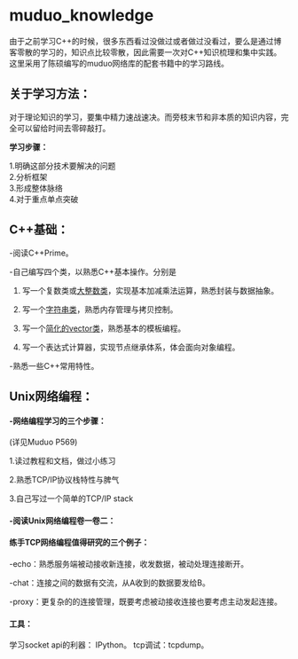 # muduo_knowledge

  由于之前学习C++的时候，很多东西看过没做过或者做过没看过，要么是通过博客零散的学习的，知识点比较零散，因此需要一次对C++知识梳理和集中实践。这里采用了陈硕编写的muduo网络库的配套书籍中的学习路线。

## 关于学习方法：

对于理论知识的学习，要集中精力速战速决。而旁枝末节和非本质的知识内容，完全可以留给时间去零碎敲打。

**学习步骤：**

1.明确这部分技术要解决的问题  
2.分析框架  
3.形成整体脉络  
4.对于重点单点突破    



## C++基础：

-阅读C++Prime。

-自己编写四个类，以熟悉C++基本操作。分别是

1. 写一个复数类或[大整数类](cppBase/BigNumber_Class.md)，实现基本加减乘法运算，熟悉封装与数据抽象。

2. 写一个[字符串类](cppBase/SimpleString.md)，熟悉内存管理与拷贝控制。
3. 写一个[简化的vector<T>类](cppBase/SimpleVector.md)，熟悉基本的模板编程。
4. 写一个表达式计算器，实现节点继承体系，体会面向对象编程。

-熟悉一些C++常用特性。



## Unix网络编程：

#### -网络编程学习的三个步骤：

(详见Muduo P569)

1.读过教程和文档，做过小练习    

2.熟悉TCP/IP协议栈特性与脾气    

3.自己写过一个简单的TCP/IP stack    





#### -阅读Unix网络编程卷一卷二：



#### 练手TCP网络编程值得研究的三个例子：

-echo：熟悉服务端被动接收新连接，收发数据，被动处理连接断开。  

-chat：连接之间的数据有交流，从A收到的数据要发给B。  

-proxy：更复杂的的连接管理，既要考虑被动接收连接也要考虑主动发起连接。  



#### 工具：

学习socket api的利器： IPython。
tcp调试：tcpdump。

